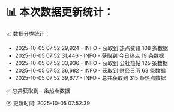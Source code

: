 📊 本次数据更新统计：
==========================

📈 数据分类统计：
- 2025-10-05 07:52:29,924 - INFO - 获取到 热点资讯 108 条数据
- 2025-10-05 07:52:31,446 - INFO - 获取到 今日热点 19 条数据
- 2025-10-05 07:52:33,936 - INFO - 获取到 公社热帖 125 条数据
- 2025-10-05 07:52:36,682 - INFO - 获取到 财经日历 63 条数据
- 2025-10-05 07:52:39,677 - INFO - 总共获取到 315 条热点数据

✅ 总共获取到 - 条热点数据

🕐 更新时间: 2025-10-05 07:52:39
